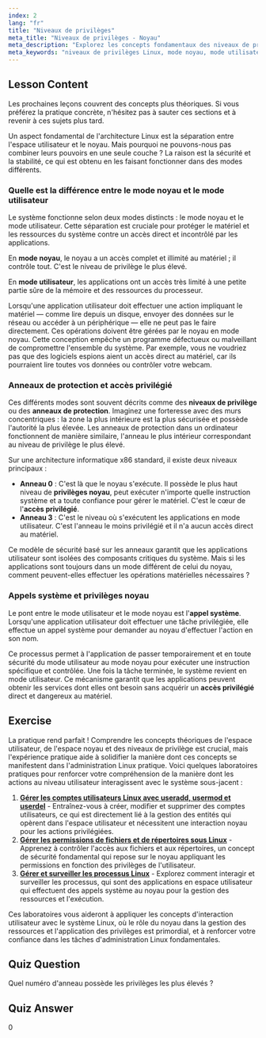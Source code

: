 ```yaml
---
index: 2
lang: "fr"
title: "Niveaux de privilèges"
meta_title: "Niveaux de privilèges - Noyau"
meta_description: "Explorez les concepts fondamentaux des niveaux de privilèges sous Linux. Cette leçon explique la différence entre le mode noyau et le mode utilisateur, le rôle des anneaux de protection, et comment les appels système fournissent un accès privilégié au matériel. Comprenez comment le noyau gère la sécurité et les privilèges du noyau."
meta_keywords: "niveaux de privilèges Linux, mode noyau, mode utilisateur, anneaux de protection, appels système, accès privilégié, privilèges noyau, différence mode noyau mode utilisateur, sécurité Linux"
---
```


## Lesson Content

Les prochaines leçons couvrent des concepts plus théoriques. Si vous préférez la pratique concrète, n'hésitez pas à sauter ces sections et à revenir à ces sujets plus tard.

Un aspect fondamental de l'architecture Linux est la séparation entre l'espace utilisateur et le noyau. Mais pourquoi ne pouvons-nous pas combiner leurs pouvoirs en une seule couche ? La raison est la sécurité et la stabilité, ce qui est obtenu en les faisant fonctionner dans des modes différents.

### Quelle est la différence entre le mode noyau et le mode utilisateur

Le système fonctionne selon deux modes distincts : le mode noyau et le mode utilisateur. Cette séparation est cruciale pour protéger le matériel et les ressources du système contre un accès direct et incontrôlé par les applications.

En **mode noyau**, le noyau a un accès complet et illimité au matériel ; il contrôle tout. C'est le niveau de privilège le plus élevé.

En **mode utilisateur**, les applications ont un accès très limité à une petite partie sûre de la mémoire et des ressources du processeur.

Lorsqu'une application utilisateur doit effectuer une action impliquant le matériel — comme lire depuis un disque, envoyer des données sur le réseau ou accéder à un périphérique — elle ne peut pas le faire directement. Ces opérations doivent être gérées par le noyau en mode noyau. Cette conception empêche un programme défectueux ou malveillant de compromettre l'ensemble du système. Par exemple, vous ne voudriez pas que des logiciels espions aient un accès direct au matériel, car ils pourraient lire toutes vos données ou contrôler votre webcam.

### Anneaux de protection et accès privilégié

Ces différents modes sont souvent décrits comme des **niveaux de privilège** ou des **anneaux de protection**. Imaginez une forteresse avec des murs concentriques : la zone la plus intérieure est la plus sécurisée et possède l'autorité la plus élevée. Les anneaux de protection dans un ordinateur fonctionnent de manière similaire, l'anneau le plus intérieur correspondant au niveau de privilège le plus élevé.

Sur une architecture informatique x86 standard, il existe deux niveaux principaux :

- **Anneau 0** : C'est là que le noyau s'exécute. Il possède le plus haut niveau de **privilèges noyau**, peut exécuter n'importe quelle instruction système et a toute confiance pour gérer le matériel. C'est le cœur de l'**accès privilégié**.
- **Anneau 3** : C'est le niveau où s'exécutent les applications en mode utilisateur. C'est l'anneau le moins privilégié et il n'a aucun accès direct au matériel.

Ce modèle de sécurité basé sur les anneaux garantit que les applications utilisateur sont isolées des composants critiques du système. Mais si les applications sont toujours dans un mode différent de celui du noyau, comment peuvent-elles effectuer les opérations matérielles nécessaires ?

### Appels système et privilèges noyau

Le pont entre le mode utilisateur et le mode noyau est l'**appel système**. Lorsqu'une application utilisateur doit effectuer une tâche privilégiée, elle effectue un appel système pour demander au noyau d'effectuer l'action en son nom.

Ce processus permet à l'application de passer temporairement et en toute sécurité du mode utilisateur au mode noyau pour exécuter une instruction spécifique et contrôlée. Une fois la tâche terminée, le système revient en mode utilisateur. Ce mécanisme garantit que les applications peuvent obtenir les services dont elles ont besoin sans acquérir un **accès privilégié** direct et dangereux au matériel.

## Exercise

La pratique rend parfait ! Comprendre les concepts théoriques de l'espace utilisateur, de l'espace noyau et des niveaux de privilège est crucial, mais l'expérience pratique aide à solidifier la manière dont ces concepts se manifestent dans l'administration Linux pratique. Voici quelques laboratoires pratiques pour renforcer votre compréhension de la manière dont les actions au niveau utilisateur interagissent avec le système sous-jacent :

1. **[Gérer les comptes utilisateurs Linux avec useradd, usermod et userdel](https://labex.io/fr/labs/comptia-manage-linux-user-accounts-with-useradd-usermod-and-userdel-590837)** - Entraînez-vous à créer, modifier et supprimer des comptes utilisateurs, ce qui est directement lié à la gestion des entités qui opèrent dans l'espace utilisateur et nécessitent une interaction noyau pour les actions privilégiées.
2. **[Gérer les permissions de fichiers et de répertoires sous Linux](https://labex.io/fr/labs/comptia-manage-file-and-directory-permissions-in-linux-590844)** - Apprenez à contrôler l'accès aux fichiers et aux répertoires, un concept de sécurité fondamental qui repose sur le noyau appliquant les permissions en fonction des privilèges de l'utilisateur.
3. **[Gérer et surveiller les processus Linux](https://labex.io/fr/labs/comptia-manage-and-monitor-linux-processes-590864)** - Explorez comment interagir et surveiller les processus, qui sont des applications en espace utilisateur qui effectuent des appels système au noyau pour la gestion des ressources et l'exécution.

Ces laboratoires vous aideront à appliquer les concepts d'interaction utilisateur avec le système Linux, où le rôle du noyau dans la gestion des ressources et l'application des privilèges est primordial, et à renforcer votre confiance dans les tâches d'administration Linux fondamentales.

## Quiz Question

Quel numéro d'anneau possède les privilèges les plus élevés ?

## Quiz Answer

0
